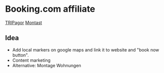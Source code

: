 Booking.com affiliate
=====================

[TRIPagor](tripagor.com)
[Montast](montast.de)

Idea
----

- Add local markers on google maps and link it to website and "book now button".
- Content marketing
- Alternative: Montage Wohnungen


